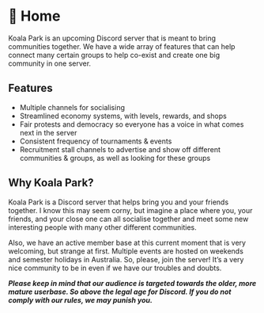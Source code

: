# 🏡 Home

Koala Park is an upcoming Discord server that is meant to bring communities together. We have a wide array of features that can help connect many certain groups to help co-exist and create one big community in one server.

## Features

* Multiple channels for socialising
* Streamlined economy systems, with levels, rewards, and shops
* Fair protests and democracy so everyone has a voice in what comes next in the server
* Consistent frequency of tournaments & events
* Recruitment stall channels to advertise and show off different communities & groups, as well as looking for these groups

## Why Koala Park?

Koala Park is a Discord server that helps bring you and your friends together. I know this may seem corny, but imagine a place where you, your friends, and your close one can all socialise together and meet some new interesting people with many other different communities.

Also, we have an active member base at this current moment that is very welcoming, but strange at first. Multiple events are hosted on weekends and semester holidays in Australia. So, please, join the server! It’s a very nice community to be in even if we have our troubles and doubts.

_**Please keep in mind that our audience is targeted towards the older, more mature userbase. So above the legal age for Discord. If you do not comply with our rules, we may punish you.**_
